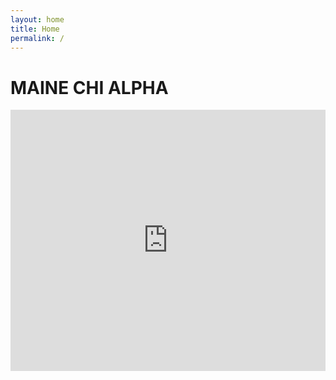 ```yaml
---
layout: home
title: Home
permalink: /
---
```


<h1 id="home-brand" class="display-1">
MAINE CHI ALPHA
</h1>
<div style="width: 100%; display: flex;">
  <iframe width="743" height="418" src="https://www.youtube.com/embed/3ngQYlqyO8A" frameborder="0" allow="accelerometer; autoplay; encrypted-media; gyroscope; picture-in-picture" allowfullscreen></iframe>
</div>
